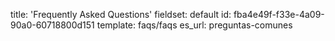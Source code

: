 title: 'Frequently Asked Questions'
fieldset: default
id: fba4e49f-f33e-4a09-90a0-60718800d151
template: faqs/faqs
es_url: preguntas-comunes
